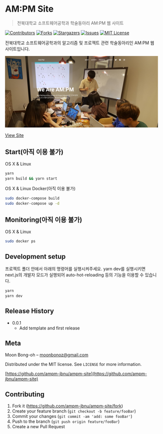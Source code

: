 # AM:PM Site
> 전북대학교 소프트웨어공학과 학술동아리 AM:PM 웹 사이트

[![Contributors][contributors-shield]][contributors-url]
[![Forks][forks-shield]][forks-url]
[![Stargazers][stars-shield]][stars-url]
[![Issues][issues-shield]][issues-url]
[![MIT License][license-shield]][license-url]

전북대학교 소프트웨어공학과의 알고리즘 및 프로젝트 관련 학술동아리인 AM:PM 웹 사이트입니다.

![](overview.png)

[View Site](http://ampm.jbnu.ac.kr)

## Start(아직 이용 불가)

OS X & Linux

```sh
yarn
yarn build && yarn start
```

OS X & Linux Docker(아직 이용 불가)

```sh
sudo docker-compose build
sudo docker-compose up -d
```

## Monitoring(아직 이용 불가)

OS X & Linux

```sh
sudo docker ps
```

## Development setup

프로젝트 폴더 안에서 아래의 명령어를 실행시켜주세요. yarn dev를 실행시키면 next.js의 개발자 모드가 실행되어 auto-hot-reloading 등의 기능을 이용할 수 있습니다.

```sh
yarn
yarn dev
```

## Release History

* 0.0.1
    * Add template and first release

## Meta

Moon Bong-oh – moonbonoz@gmail.com

Distributed under the MIT license. See ``LICENSE`` for more information.

[https://github.com/ampm-jbnu/ampm-site](https://github.com/ampm-jbnu/ampm-site)

## Contributing

1. Fork it (<https://github.com/ampm-jbnu/ampm-site/fork>)
2. Create your feature branch (`git checkout -b feature/fooBar`)
3. Commit your changes (`git commit -am 'add: some fooBar'`)
4. Push to the branch (`git push origin feature/fooBar`)
5. Create a new Pull Request

<!-- MARKDOWN LINKS & IMAGES -->
<!-- https://www.markdownguide.org/basic-syntax/#reference-style-links -->
[contributors-shield]: https://img.shields.io/github/contributors/ampm-jbnu/ampm-site.svg?style=flat-square
[contributors-url]: https://github.com/ampm-jbnu/ampm-site/graphs/contributors
[forks-shield]: https://img.shields.io/github/forks/ampm-jbnu/ampm-site.svg?style=flat-square
[forks-url]: https://github.com/ampm-jbnu/ampm-site/network/members
[stars-shield]: https://img.shields.io/github/stars/ampm-jbnu/ampm-site.svg?style=flat-square
[stars-url]: https://github.com/ampm-jbnu/ampm-site/stargazers
[issues-shield]: https://img.shields.io/github/issues/ampm-jbnu/ampm-site.svg?style=flat-square
[issues-url]: https://github.com/ampm-jbnu/ampm-site/issues
[license-shield]: https://img.shields.io/github/license/ampm-jbnu/ampm-site.svg?style=flat-square
[license-url]: https://github.com/ampm-jbnu/ampm-site/blob/master/LICENSE.txt
